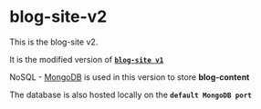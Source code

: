 # blog-site-v2
This is the blog-site v2.

It is the modified version of [**`blog-site v1`**](https://github.com/Karthik192/blog-site)

NoSQL - [MongoDB](https://www.mongodb.com/) is used in this version to store **blog-content**

The database is also hosted locally on the **`default MongoDB port`**
